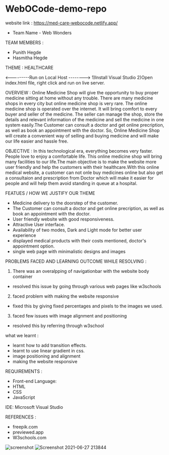 # WebOCode-demo-repo

website link : https://med-care-webocode.netlify.app/
- Team Name - Web Wonders

TEAM MEMBERS :
- Punith Hegde 
- Hasmitha Hegde


THEME : HEALTHCARE


<---------Run on Local Host -------->
1)Install Visual Studio
2)Open index.html file, right click and run on live server.


OVERVIEW :
Online Medicine Shop will give the opportunity to buy proper medicine sitting at home without any trouble. There are many medicine shops in every city but online medicine shop is very rare. The online medicine shop is operated over the internet. It will bring comfort to every buyer and seller of the medicine. The seller can manage the shop, store the details and relevant information of the medicine and sell the medicine in one system easily.The Customer can  consult a doctor and get online precription, as well as book an appointment with the doctor. So, Online Medicine Shop will create a convenient way of selling and buying medicine and will make our life easier and hassle free.


OBJECTIVE :
In this technological era, everything becomes very faster. People love to enjoy a comfortable life. This online medicine shop will bring many facilities to our life.The main objective is to make the website more user friendly and help the customers with their healthcare.With this online medical website, a customer can not onle buy medicines online but also get a consultaion and prescription from Doctor which will make it easier for people and will help them avoid standing in queue at a hospital.


FEATUES / HOW WE JUSTIFY OUR THEME
- Medicine delivery to the doorstep of the customer.
- The Customer can  consult a doctor and get online precription, as well as book an appointment with the doctor.
- User friendly website with good responsiveness.
- Attractive User interface.
- Availability of two modes, Dark and Light mode for better user experience
- displayed medical products with their costs mentioned, doctor's appointment option.
- single web page with minimalistic designs and images



PROBLEMS FACED AND LEARNING OUTCOME WHILE RESOLVING :
1) There was an overalpping of navigationbar with the website body container
- resolved this issue by going through various web pages like w3schools
2) faced problem with making the website responsive
- fixed this by giving fixed percentages and pixels to the images we used.
3) faced few issues with image alignment and positioning
- resolved this by referring through w3school

 what we learnt :
 - learnt how to add transition effects.
 - learnt to use linear gradient in css.
 - image positioning and alignment
 - making the website responsive
 

REQUIREMENTS :
- Front-end Language:
- HTML
- CSS
- JavaScript

IDE: Microsoft Visual Studio

REFERENCES :
- freepik.com 
- previewed.app
- W3schools.com


![screenshot](https://user-images.githubusercontent.com/58084673/123554807-76553680-d79f-11eb-9b76-4f3967f97999.png)
![Screenshot 2021-06-27 213844](https://user-images.githubusercontent.com/58084673/123554823-8705ac80-d79f-11eb-8137-7deabe1759f5.png)

